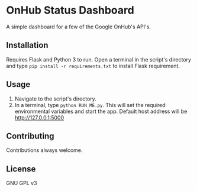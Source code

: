 # OnHub Status Dashboard

A simple dashboard for a few of the Google OnHub's API's.

## Installation

Requires Flask and Python 3 to run. Open a terminal in the script's directory and type `pip install -r requirements.txt` to install Flask requirement.

## Usage

1. Navigate to the script's directory. 
2. In a terminal, type `python RUN_ME.py`. This will set the required environmental variables and start the app. Default host address will be http://127.0.0.1:5000

## Contributing

Contributions always welcome.

## License

GNU GPL v3
